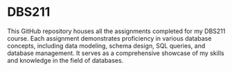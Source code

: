 # DBS211
This GitHub repository houses all the assignments completed for my DBS211 course. Each assignment demonstrates proficiency in various database concepts, including data modeling, schema design, SQL queries, and database management. It serves as a comprehensive showcase of my skills and knowledge in the field of databases.

